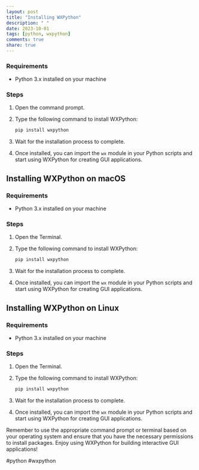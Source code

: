 ```yaml
---
layout: post
title: "Installing WXPython"
description: " "
date: 2023-10-01
tags: [python, wxpython]
comments: true
share: true
---
```


### Requirements
- Python 3.x installed on your machine

### Steps

1. Open the command prompt.
2. Type the following command to install WXPython:

   ```bash
   pip install wxpython
   ```

3. Wait for the installation process to complete.
4. Once installed, you can import the `wx` module in your Python scripts and start using WXPython for creating GUI applications.

## Installing WXPython on macOS

### Requirements
- Python 3.x installed on your machine

### Steps

1. Open the Terminal.
2. Type the following command to install WXPython:

   ```bash
   pip install wxpython
   ```

3. Wait for the installation process to complete.
4. Once installed, you can import the `wx` module in your Python scripts and start using WXPython for creating GUI applications.

## Installing WXPython on Linux

### Requirements
- Python 3.x installed on your machine

### Steps

1. Open the Terminal.
2. Type the following command to install WXPython:

   ```bash
   pip install wxpython
   ```

3. Wait for the installation process to complete.
4. Once installed, you can import the `wx` module in your Python scripts and start using WXPython for creating GUI applications.

Remember to use the appropriate command prompt or terminal based on your operating system and ensure that you have the necessary permissions to install packages. Enjoy using WXPython for building interactive GUI applications!

#python #wxpython